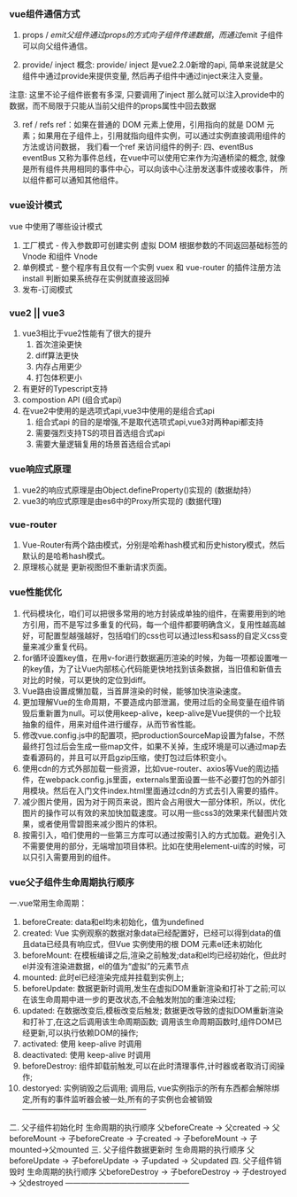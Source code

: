 ### vue组件通信方式

1. props / $emit
   父组件通过props的方式向子组件传递数据，而通过$emit 子组件可以向父组件通信。

2. provide/ inject
   概念:
   provide/ inject 是vue2.2.0新增的api, 简单来说就是父组件中通过provide来提供变量, 然后再子组件中通过inject来注入变量。

注意: 这里不论子组件嵌套有多深, 只要调用了inject 那么就可以注入provide中的数据，而不局限于只能从当前父组件的props属性中回去数据

3. ref / refs
   ref：如果在普通的 DOM 元素上使用，引用指向的就是 DOM 元素；如果用在子组件上，引用就指向组件实例，可以通过实例直接调用组件的方法或访问数据， 我们看一个ref 来访问组件的例子:
   四、eventBus
   eventBus  又称为事件总线，在vue中可以使用它来作为沟通桥梁的概念, 就像是所有组件共用相同的事件中心，可以向该中心注册发送事件或接收事件， 所以组件都可以通知其他组件。

### vue设计模式

vue 中使用了哪些设计模式

1. 工厂模式 - 传入参数即可创建实例 虚拟 DOM 根据参数的不同返回基础标签的 Vnode 和组件 Vnode 
2. 单例模式 - 整个程序有且仅有一个实例 vuex 和 vue-router 的插件注册方法 install 判断如果系统存在实例就直接返回掉 
3. 发布-订阅模式 

### vue2 || vue3

1. vue3相比于vue2性能有了很大的提升
      1. 首次渲染更快
      1. diff算法更快
      1. 内存占用更少
      1. 打包体积更小
2. 有更好的Typescript支持
3. compostion API (组合式api)
4. 在vue2中使用的是选项式api,vue3中使用的是组合式api
   1. 组合式api 的目的是增强,不是取代选项式api,vue3对两种api都支持
   1. 需要强烈支持TS的项目首选组合式api
   1. 需要大量逻辑复用的场景首选组合式api

### vue响应式原理

1. vue2的响应式原理是由Object.defineProperty()实现的 (数据劫持）
2. vue3的响应式原理是由es6中的Proxy所实现的 (数据代理)

### vue-router

1. Vue-Router有两个路由模式，分别是哈希hash模式和历史history模式，然后默认的是哈希hash模式。
2. 原理核心就是 更新视图但不重新请求页面。

### vue性能优化

1. 代码模块化，咱们可以把很多常用的地方封装成单独的组件，在需要用到的地方引用，而不是写过多重复的代码，每一个组件都要明确含义，复用性越高越好，可配置型越强越好，包括咱们的css也可以通过less和sass的自定义css变量来减少重复代码。
2. for循环设置key值，在用v-for进行数据遍历渲染的时候，为每一项都设置唯一的key值，为了让Vue内部核心代码能更快地找到该条数据，当旧值和新值去对比的时候，可以更快的定位到diff。
3. Vue路由设置成懒加载，当首屏渲染的时候，能够加快渲染速度。
4. 更加理解Vue的生命周期，不要造成内部泄漏，使用过后的全局变量在组件销毁后重新置为null。可以使用keep-alive，keep-alive是Vue提供的一个比较抽象的组件，用来对组件进行缓存，从而节省性能。
5. 修改vue.config.js中的配置项，把productionSourceMap设置为false，不然最终打包过后会生成一些map文件，如果不关掉，生成环境是可以通过map去查看源码的，并且可以开启gzip压缩，使打包过后体积变小。
6. 使用cdn的方式外部加载一些资源，比如vue-router、axios等Vue的周边插件，在webpack.config.js里面，externals里面设置一些不必要打包的外部引用模块。然后在入门文件index.html里面通过cdn的方式去引入需要的插件。
7. 减少图片使用，因为对于网页来说，图片会占用很大一部分体积，所以，优化图片的操作可以有效的来加快加载速度。可以用一些css3的效果来代替图片效果，或者使用雪碧图来减少图片的体积。
8. 按需引入，咱们使用的一些第三方库可以通过按需引入的方式加载。避免引入不需要使用的部分，无端增加项目体积。比如在使用element-ui库的时候，可以只引入需要用到的组件。

### vue父子组件生命周期执行顺序

一.vue常用生命周期：

1. beforeCreate: data和el均未初始化，值为undefined
2. created: Vue 实例观察的数据对象data已经配置好，已经可以得到data的值且data已经具有响应式，但Vue 实例使⽤的根 DOM 元素el还未初始化
3. beforeMount: 在模板编译之后,渲染之前触发;data和el均已经初始化，但此时el并没有渲染进数据，el的值为“虚拟”的元素节点
4. mounted: 此时el已经渲染完成并挂载到实例上;
5. beforeUpdate: 数据更新时调⽤,发⽣在虚拟DOM重新渲染和打补丁之前;可以在该⽣命周期中进⼀步的更改状态,不会触发附加的重渲染过程;
6. updated: 在数据改变后,模板改变后触发; 数据更改导致的虚拟DOM重新渲染和打补丁,在这之后调⽤该⽣命周期函数; 调⽤该⽣命周期函数时,组件DOM已经更新,可以执⾏依赖DOM的操作;
7. activated: 使⽤ keep-alive 时调⽤
8. deactivated: 使⽤ keep-alive 时调⽤
9. beforeDestroy: 组件卸载前触发,可以在此时清理事件,计时器或者取消订阅操作;
10. destoryed: 实例销毁之后调⽤; 调⽤后, vue实例指⽰的所有东西都会解除绑定,所有的事件监听器会被⼀处,所有的⼦实例也会被销毁
    ————————————————

二. ⽗⼦组件初始化时 ⽣命周期的执⾏顺序
⽗beforeCreate -> ⽗created -> ⽗beforeMount -> ⼦beforeCreate -> ⼦created -> ⼦beforeMount -> ⼦mounted->⽗mounted
三. ⽗⼦组件数据更新时 ⽣命周期的执⾏顺序
⽗beforeUpdate -> ⼦beforeUpdate -> ⼦updated -> ⽗updated
四. ⽗⼦组件销毁时 ⽣命周期的执⾏顺序
⽗beforeDestroy -> ⼦beforeDestroy -> ⼦destroyed -> ⽗destroyed
————————————————
